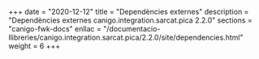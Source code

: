 +++
date        = "2020-12-12"
title       = "Dependències externes"
description = "Dependències externes canigo.integration.sarcat.pica 2.2.0"
sections    = "canigo-fwk-docs"
enllac		= "/documentacio-llibreries/canigo.integration.sarcat.pica/2.2.0/site/dependencies.html"
weight		= 6
+++
